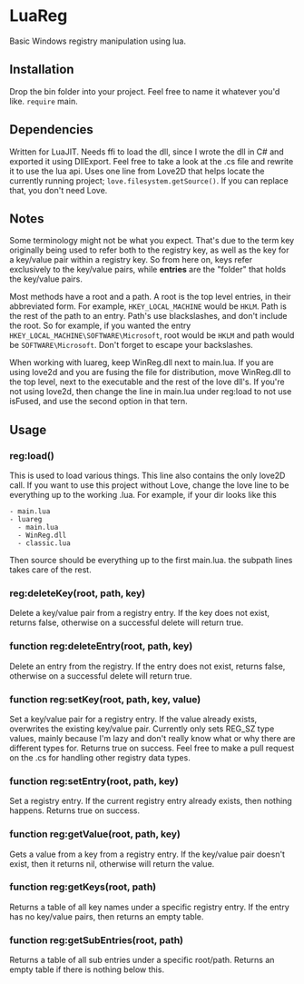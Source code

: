 # LuaReg
 Basic Windows registry manipulation using lua.

## Installation
Drop the bin folder into your project. Feel free to name it whatever you'd like. `require` main.

## Dependencies
Written for LuaJIT. Needs ffi to load the dll, since I wrote the dll in C# and exported it using DllExport. Feel free to take a look at the .cs file and rewrite it to use the lua api. Uses one line from Love2D that helps locate the currently running project; `love.filesystem.getSource()`. If you can replace that, you don't need Love.

## Notes
Some terminology might not be what you expect. That's due to the term key originally being used to refer both to the registry key, as well as the key for a key/value pair within a registry key. So from here on, keys refer exclusively to the key/value pairs, while **entries** are the "folder" that holds the key/value pairs.

Most methods have a root and a path. A root is the top level entries, in their abbreviated form. For example, `HKEY_LOCAL_MACHINE` would be `HKLM`. Path is the rest of the path to an entry. Path's use blackslashes, and don't include the root. So for example, if you wanted the entry `HKEY_LOCAL_MACHINE\SOFTWARE\Microsoft`, root would be `HKLM` and path would be `SOFTWARE\Microsoft`. Don't forget to escape your backslashes.

When working with luareg, keep WinReg.dll next to main.lua. If you are using love2d and you are fusing the file for distribution, move WinReg.dll to the top level, next to the executable and the rest of the love dll's. If you're not using love2d, then change the line in main.lua under reg:load to not use isFused, and use the second option in that tern.

## Usage
### reg:load()
This is used to load various things. This line also contains the only love2D call. If you want to use this project without Love, change the love line to be everything up to the working .lua. For example, if your dir looks like this
```
- main.lua
- luareg
  - main.lua
  - WinReg.dll
  - classic.lua
```
Then source should be everything up to the first main.lua. the subpath lines takes care of the rest.

### reg:deleteKey(root, path, key)
Delete a key/value pair from a registry entry. If the key does not exist, returns false, otherwise on a successful delete will return true.

### function reg:deleteEntry(root, path, key)
Delete an entry from the registry. If the entry does not exist, returns false, otherwise on a successful delete will return true.

### function reg:setKey(root, path, key, value)
Set a key/value pair for a registry entry. If the value already exists, overwrites the existing key/value pair. Currently only sets REG_SZ type values, mainly because I'm lazy and don't really know what or why there are different types for. Returns true on success. Feel free to make a pull request on the .cs for handling other registry data types.
	
### function reg:setEntry(root, path, key)
Set a registry entry. If the current registry entry already exists, then nothing happens. Returns true on success.

### function reg:getValue(root, path, key)
Gets a value from a key from a registry entry. If the key/value pair doesn't exist, then it returns nil, otherwise will return the value.

### function reg:getKeys(root, path)
Returns a table of all key names under a specific registry entry. If the entry has no key/value pairs, then returns an empty table.

### function reg:getSubEntries(root, path)
Returns a table of all sub entries under a specific root/path. Returns an empty table if there is nothing below this.
